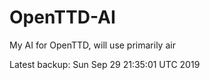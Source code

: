 # OpenTTD-AI
My AI for OpenTTD, will use primarily air

Latest backup: Sun Sep 29 21:35:01 UTC 2019

